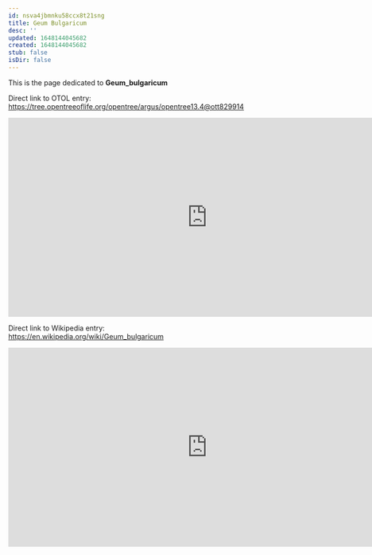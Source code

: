 ```yaml
---
id: nsva4jbmnku58ccx8t21sng
title: Geum Bulgaricum
desc: ''
updated: 1648144045682
created: 1648144045682
stub: false
isDir: false
---
```

This is the page dedicated to **Geum_bulgaricum**


Direct link to OTOL entry: https://tree.opentreeoflife.org/opentree/argus/opentree13.4@ott829914



<html>
    <body>
    <iframe src="https://tree.opentreeoflife.org/opentree/argus/opentree13.4@ott829914"
    width="800" height="400" frameborder="0" allowfullscreen> </iframe>
    </body>
</html>
    


Direct link to Wikipedia entry: https://en.wikipedia.org/wiki/Geum_bulgaricum



<html>
    <body>
    <iframe src="https://en.wikipedia.org/wiki/Geum_bulgaricum"
    width="800" height="400" frameborder="0" allowfullscreen> </iframe>
    </body>
</html>
    
